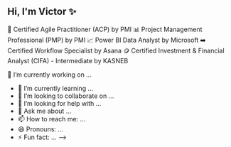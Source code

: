 ## Hi, I'm Victor ✨ 

🧩 Certified Agile Practitioner (ACP) by PMI 
📊 Project Management Professional (PMP) by PMI 
📈 Power BI Data Analyst by Microsoft 
➡️ Certified Workflow Specialist by Asana 
🪙 Certified Investment & Financial Analyst (CIFA) - Intermediate by KASNEB


 🔭 I’m currently working on ...
- 🌱 I’m currently learning ...
- 👯 I’m looking to collaborate on ...
- 🤔 I’m looking for help with ...
- 💬 Ask me about ...
- 📫 How to reach me: ...
- 😄 Pronouns: ...
- ⚡ Fun fact: ...
-->
